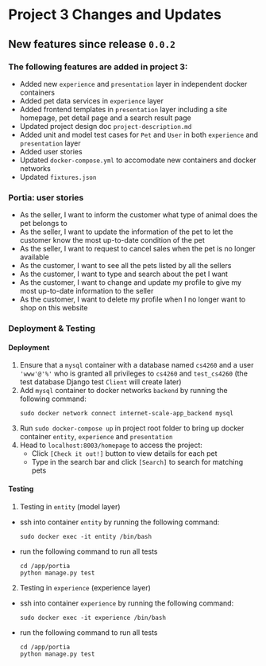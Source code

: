 # Project 3 Changes and Updates

## New features since release `0.0.2`
### The following features are added in project 3:
- Added new `experience` and `presentation` layer in independent docker containers
- Added pet data services in `experience` layer
- Added frontend templates in `presentation` layer including a site homepage, pet detail page and a search result page
- Updated project design doc `project-description.md`
- Added unit and model test cases for `Pet` and `User` in both `experience` and `presentation` layer
- Added user stories 
- Updated `docker-compose.yml` to accomodate new containers and docker networks
- Updated `fixtures.json`

### Portia: user stories
- As the seller, I want to inform the customer what type of animal does the pet belongs to
- As the seller, I want to update the information of the pet to let the customer know the most up-to-date condition of the pet
- As the seller, I want to request to cancel sales when the pet is no longer available
- As the customer, I want to see all the pets listed by all the sellers
- As the customer, I want to type and search about the pet I want
- As the customer, I want to change and update my profile to give my most up-to-date information to the seller
- As the customer, I want to delete my profile when I no longer want to shop on this website

### Deployment & Testing
#### Deployment
1. Ensure that a `mysql` container with a database named `cs4260` and a user `'www'@'%'` who is granted all privileges to `cs4260` and `test_cs4260` (the test database Django test `Client` will create later) 
2. Add `mysql` container to docker networks `backend` by running the following command:
    ```
    sudo docker network connect internet-scale-app_backend mysql
    ```
3. Run `sudo docker-compose up` in project root folder to bring up docker container `entity`, `experience` and `presentation`
4. Head to `localhost:8003/homepage` to access the project:
    - Click `[Check it out!]` button to view details for each pet
    - Type in the search bar and click `[Search]` to search for matching pets

#### Testing
1. Testing in `entity` (model layer)
- ssh into container `entity` by running the following command:
    ```
    sudo docker exec -it entity /bin/bash
    ```
- run the following command to run all tests
    ```
    cd /app/portia
    python manage.py test
    ```
2. Testing in `experience` (experience layer)
- ssh into container `experience` by running the following command:
    ```
    sudo docker exec -it experience /bin/bash
    ```
- run the following command to run all tests
    ```
    cd /app/portia
    python manage.py test
    ```